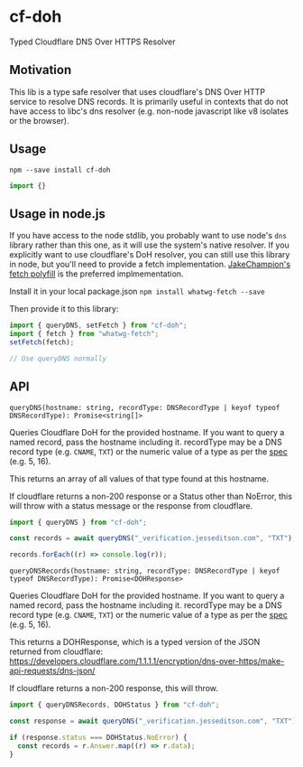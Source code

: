# cf-doh

Typed Cloudflare DNS Over HTTPS Resolver

## Motivation

This lib is a type safe resolver that uses cloudflare's DNS Over HTTP service to resolve DNS records. It is primarily useful in contexts that do not have access to libc's dns resolver (e.g. non-node javascript like v8 isolates or the browser).

## Usage

`npm --save install cf-doh`

```javascript
import {}
```

## Usage in node.js

If you have access to the node stdlib, you probably want to use node's `dns` library rather than this one, as it will use the system's native resolver. If you explicitly want to use cloudflare's DoH resolver, you can still use this library in node, but you'll need to provide a fetch implementation. [JakeChampion's fetch polyfill](https://github.com/JakeChampion/fetch) is the preferred implmementation.

Install it in your local package.json
`npm install whatwg-fetch --save`

Then provide it to this library:

```javascript
import { queryDNS, setFetch } from "cf-doh";
import { fetch } from "whatwg-fetch";
setFetch(fetch);

// Use queryDNS normally
```

## API

`queryDNS(hostname: string, recordType: DNSRecordType | keyof typeof DNSRecordType): Promise<string[]>`

Queries Cloudflare DoH for the provided hostname. If you want to query a named record, pass the hostname including it.
recordType may be a DNS record type (e.g. `CNAME`, `TXT`) or the numeric value of a type as per the [spec](https://www.iana.org/assignments/dns-parameters/dns-parameters.xhtml#dns-parameters-4) (e.g. 5, 16).

This returns an array of all values of that type found at this hostname.

If cloudflare returns a non-200 response or a Status other than NoError, this will throw with a status message or the response from cloudflare.

```typescript
import { queryDNS } from "cf-doh";

const records = await queryDNS("_verification.jesseditson.com", "TXT");

records.forEach((r) => console.log(r));
```

`queryDNSRecords(hostname: string, recordType: DNSRecordType | keyof typeof DNSRecordType): Promise<DOHResponse>`

Queries Cloudflare DoH for the provided hostname. If you want to query a named record, pass the hostname including it.
recordType may be a DNS record type (e.g. `CNAME`, `TXT`) or the numeric value of a type as per the [spec](https://www.iana.org/assignments/dns-parameters/dns-parameters.xhtml#dns-parameters-4) (e.g. 5, 16).

This returns a DOHResponse, which is a typed version of the JSON returned from cloudflare:
https://developers.cloudflare.com/1.1.1.1/encryption/dns-over-https/make-api-requests/dns-json/

If cloudflare returns a non-200 response, this will throw.

```typescript
import { queryDNSRecords, DOHStatus } from "cf-doh";

const response = await queryDNS("_verification.jesseditson.com", "TXT");

if (response.status === DOHStatus.NoError) {
  const records = r.Answer.map((r) => r.data);
}
```
